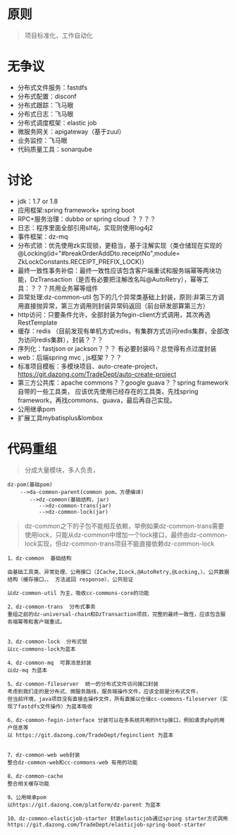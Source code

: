 # 原则
> 项目标准化，工作自动化

# 无争议
* 分布式文件服务：fastdfs
* 分布式配置：disconf
* 分布式跟踪：飞马眼
* 分布式日志：飞马眼
* 分布式调度框架：elastic job
* 微服务网关：apigateway（基于zuul）
* 业务监控：飞马眼
* 代码质量工具：sonarqube

# 讨论
* jdk：1.7 or 1.8
* 应用框架:spring framework+ spring boot
* RPC+服务治理：dubbo  or spring cloud ？？？？
* 日志：程序里面全部引用slf4j，实现则使用log4j2
* 事件框架：dz-mq
* 分布式锁：优先使用zk实现锁，更稳当，基于注解实现（类仓储现在实现的@Locking(id="#breakOrderAddDto.receiptNo",module= ZkLockConstants.RECEIPT_PREFIX_LOCK)）
* 最终一致性事务补偿：最终一致性应该包含客户端重试和服务端幂等两块功能，DzTransaction（是否有必要把注解改名叫@AutoRetry），幂等工具：？？？共用业务幂等组件
* 异常处理:dz-common-util 包下的几个异常类基础上封装，原则:非第三方调用直接抛异常，第三方调用则封装异常码返回（前台研发部算第三方）
* http访问：只要条件允许，全部封装为fegin-client方式调用，其次再选RestTemplate
* 缓存：redis （目前发现有单机方式redis，有集群方式访问redis集群，全部改为访问redis集群），封装？？？
* 序列化：fastjson or jackson？？？ 有必要封装吗？总觉得有点过度封装
* web：后端spring mvc , js框架？？？
* 标准项目模板：多模块项目、auto-create-project，https://git.dazong.com/TradeDept/auto-create-project
* 第三方公共库：apache commons？？google guava？？spring framework自带的一些工具类， 应该优先使用已经存在的工具类，先找spring framework，再找commons、guava，最后再自己实现。
* 公用继承pom
* 扩展工具mybatisplus&lombox

# 代码重组

> 分成大量模块，多人负责， 

```
dz-pom(基础pom)
    -->da-common-parent(common pom，方便编译)
       -->dz-common(基础结构，jar)
          -->dz-common-trans(jar)
          -->dz-common-lock(jar)
```
> dz-common之下的子包不能相互依赖，举例如果dz-common-trans需要使用lock，只能从dz-common中增加一个lock接口，最终由dz-common-lock实现，但dz-common-trans项目不能直接依赖dz-common-lock

```
1、dz-common  基础结构

由基础工具类、异常处理、公用接口（ICache,ILock,@AutoRetry,@Locking,）、公共数据结构（缓存接口、、 方法返回 response）、公共验证

以dz-common-util 为主，吸收cc-commons-core的功能

2、dz-common-trans  分布式事务
重组之前的dz-universal-chain和DzTransaction项目，完整的最终一致性，应该包含服务端幂等和客户端重试。


3、dz-common-lock  分布式锁
以cc-commons-lock为蓝本

4、dz-common-mq  可靠消息封装
以dz-mq 为蓝本

5、dz-common-fileserver  统一的分布式文件访问接口封装
考虑到我们走的是分布式、微服务路线，服务端操作文件，应该全部是分布式文件，
但当前环境，java项目没有直接去操作文件，所有直接以仓储cc-commons-fileserver（实现了fastdfs文件操作）为蓝本吸收

6、dz-common-fegin-interface 分装可以在多系统共用的http接口，例如请求php的用户信息等
以 https://git.dazong.com/TradeDept/feginclient 为蓝本


7、dz-common-web web封装
整合dz-common-web和cc-commons-web 有用的功能

8、dz-common-cache
整合相关缓存功能

9、公用继承pom
以https://git.dazong.com/platform/dz-parent 为蓝本

10、dz-common-elasticjob-starter 封装elasticjob通过spring starter方式调用
https://git.dazong.com/TradeDept/elasticjob-spring-boot-starter


```
